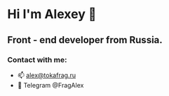# Hi I'm Alexey 👋
## Front - end developer from Russia.
### Contact with me:
- 📫 alex@tokafrag.ru
- 💬 Telegram @FragAlex

